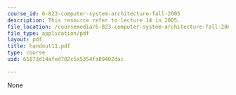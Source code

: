 ```yaml
---
course_id: 6-823-computer-system-architecture-fall-2005
description: This resource refer to lecture 14 in 2005.
file_location: /coursemedia/6-823-computer-system-architecture-fall-2005/61873d14afed782c5a5354fa89402dac_handout11.pdf
file_type: application/pdf
layout: pdf
title: handout11.pdf
type: course
uid: 61873d14afed782c5a5354fa89402dac

---
```

None